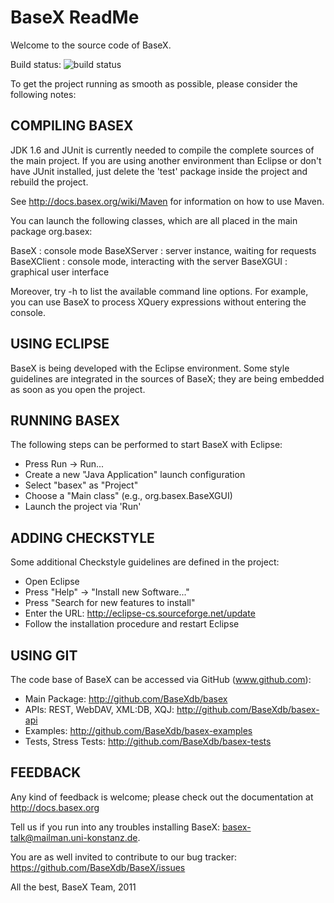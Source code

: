 BaseX ReadMe
================================

 Welcome to the source code of BaseX.
 
 Build status: ![build status](https://api.travis-ci.org/dirkk/basex.png "Build Status")

 To get the project running as smooth as possible, please consider the
 following notes:

COMPILING BASEX
--------------------------------------------------------

 JDK 1.6 and JUnit is currently needed to compile the complete sources
 of the main project. If you are using another environment than Eclipse
 or don't have JUnit installed, just delete the 'test' package inside
 the project and rebuild the project.

 See http://docs.basex.org/wiki/Maven for information on how to use Maven.

 You can launch the following classes, which are all placed in the main
 package org.basex:

 BaseX        : console mode
 BaseXServer  : server instance, waiting for requests
 BaseXClient  : console mode, interacting with the server
 BaseXGUI     : graphical user interface

 Moreover, try -h to list the available command line options. For
 example, you can use BaseX to process XQuery expressions without
 entering the console.

USING ECLIPSE
----------------------------------------------------------

 BaseX is being developed with the Eclipse environment. Some style
 guidelines are integrated in the sources of BaseX; they are being
 embedded as soon as you open the project.

RUNNING BASEX
----------------------------------------------------------

 The following steps can be performed to start BaseX with Eclipse:

 - Press Run -> Run...
 - Create a new "Java Application" launch configuration
 - Select "basex" as "Project"
 - Choose a "Main class" (e.g., org.basex.BaseXGUI)
 - Launch the project via 'Run'

ADDING CHECKSTYLE
------------------------------------------------------

 Some additional Checkstyle guidelines are defined in the project:

 - Open Eclipse
 - Press "Help" -> "Install new Software..."
 - Press "Search for new features to install"
 - Enter the URL: http://eclipse-cs.sourceforge.net/update
 - Follow the installation procedure and restart Eclipse

USING GIT
--------------------------------------------------------------

 The code base of BaseX can be accessed via GitHub (www.github.com):

 - Main Package: http://github.com/BaseXdb/basex
 - APIs: REST, WebDAV, XML:DB, XQJ: http://github.com/BaseXdb/basex-api
 - Examples: http://github.com/BaseXdb/basex-examples
 - Tests, Stress Tests: http://github.com/BaseXdb/basex-tests

FEEDBACK
--------------------------------------------------------------

 Any kind of feedback is welcome; please check out the documentation at
 http://docs.basex.org

 Tell us if you run into any troubles installing BaseX:
 basex-talk@mailman.uni-konstanz.de.

 You are as well invited to contribute to our bug tracker: 
 https://github.com/BaseXdb/BaseX/issues

 All the best,
 BaseX Team, 2011
